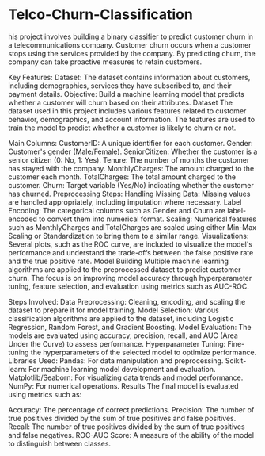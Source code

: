 # Telco-Churn-Classification

his project involves building a binary classifier to predict customer churn in a telecommunications company. Customer churn occurs when a customer stops using the services provided by the company. By predicting churn, the company can take proactive measures to retain customers.

Key Features:
Dataset: The dataset contains information about customers, including demographics, services they have subscribed to, and their payment details.
Objective: Build a machine learning model that predicts whether a customer will churn based on their attributes.
Dataset
The dataset used in this project includes various features related to customer behavior, demographics, and account information. The features are used to train the model to predict whether a customer is likely to churn or not.

Main Columns:
CustomerID: A unique identifier for each customer.
Gender: Customer's gender (Male/Female).
SeniorCitizen: Whether the customer is a senior citizen (0: No, 1: Yes).
Tenure: The number of months the customer has stayed with the company.
MonthlyCharges: The amount charged to the customer each month.
TotalCharges: The total amount charged to the customer.
Churn: Target variable (Yes/No) indicating whether the customer has churned.
Preprocessing Steps:
Handling Missing Data: Missing values are handled appropriately, including imputation where necessary.
Label Encoding: The categorical columns such as Gender and Churn are label-encoded to convert them into numerical format.
Scaling: Numerical features such as MonthlyCharges and TotalCharges are scaled using either Min-Max Scaling or Standardization to bring them to a similar range.
Visualizations:
Several plots, such as the ROC curve, are included to visualize the model's performance and understand the trade-offs between the false positive rate and the true positive rate.
Model Building
Multiple machine learning algorithms are applied to the preprocessed dataset to predict customer churn. The focus is on improving model accuracy through hyperparameter tuning, feature selection, and evaluation using metrics such as AUC-ROC.

Steps Involved:
Data Preprocessing: Cleaning, encoding, and scaling the dataset to prepare it for model training.
Model Selection: Various classification algorithms are applied to the dataset, including Logistic Regression, Random Forest, and Gradient Boosting.
Model Evaluation: The models are evaluated using accuracy, precision, recall, and AUC (Area Under the Curve) to assess performance.
Hyperparameter Tuning: Fine-tuning the hyperparameters of the selected model to optimize performance.
Libraries Used:
Pandas: For data manipulation and preprocessing.
Scikit-learn: For machine learning model development and evaluation.
Matplotlib/Seaborn: For visualizing data trends and model performance.
NumPy: For numerical operations.
Results
The final model is evaluated using metrics such as:

Accuracy: The percentage of correct predictions.
Precision: The number of true positives divided by the sum of true positives and false positives.
Recall: The number of true positives divided by the sum of true positives and false negatives.
ROC-AUC Score: A measure of the ability of the model to distinguish between classes.
